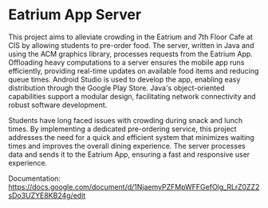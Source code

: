 # Eatrium App Server

This project aims to alleviate crowding in the Eatrium and 7th Floor Cafe at CIS by allowing students to pre-order food. The server, written in Java and using the ACM graphics library, processes requests from the Eatrium App. Offloading heavy computations to a server ensures the mobile app runs efficiently, providing real-time updates on available food items and reducing queue times. Android Studio is used to develop the app, enabling easy distribution through the Google Play Store. Java's object-oriented capabilities support a modular design, facilitating network connectivity and robust software development.

Students have long faced issues with crowding during snack and lunch times. By implementing a dedicated pre-ordering service, this project addresses the need for a quick and efficient system that minimizes waiting times and improves the overall dining experience. The server processes data and sends it to the Eatrium App, ensuring a fast and responsive user experience.

Documentation: https://docs.google.com/document/d/1NjaemyPZFMpWFFGefOlg_RLrZ0ZZ2sDo3UZYE8KB24g/edit
